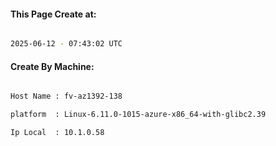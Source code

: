 
   
#### This Page Create at:

```bash

2025-06-12 - 07:43:02 UTC

```

#### Create By Machine:

```bash

Host Name : fv-az1392-138

platform  : Linux-6.11.0-1015-azure-x86_64-with-glibc2.39

Ip Local  : 10.1.0.58

```

